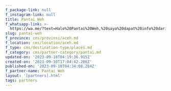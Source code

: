 ```yaml
---
f_package-link: null
f_instagram-link: null
title: Pantai Weh
f_whatsapp-link: >-
  https://wa.me/?text=Halo%20Pantai%20Weh,%20saya%20dapat%20info%20dari%20@loocale.id%20dan%20punya%20pertanyaan
slug: pantai-weh
f_province: cms/provinsi/aceh.md
f_location: cms/location/aceh.md
f_type: cms/destination-type/places.md
f_category: cms/partner-category/pantai.md
updated-on: '2023-09-18T04:19:36.915Z'
created-on: '2023-09-10T17:04:42.286Z'
published-on: '2023-09-18T04:34:08.284Z'
f_partner-name: Pantai Weh
layout: '[partners].html'
tags: partners
---
```



